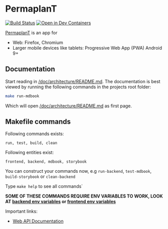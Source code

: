 # PermaplanT

[![Build Status](https://build.libelektra.org/job/PermaPlanT-Folder/job/PermaplanT/job/master/lastBuild/badge/icon)](https://build.libelektra.org/job/PermaPlanT-Folder/job/PermaplanT/job/master/lastBuild/)
[![Open in Dev Containers](https://img.shields.io/static/v1?label=Dev%20Containers&message=Open&color=blue&logo=visualstudiocode)](https://vscode.dev/redirect?url=vscode://ms-vscode-remote.remote-containers/cloneInVolume?url=https://github.com/ElektraInitiative/PermaplanT)

[PermaplanT](https://www.permaplant.net) is an app for

- Web: Firefox, Chromium
- Larger mobile devices like tablets: Progressive Web App (PWA) Android 9+

## Documentation

Start reading in [/doc/architecture/README.md](/doc/architecture/README.md).
The documentation is best viewed by running the following commands in the projects root folder:

```sh
make run-mdbook
```

Which will open [/doc/architecture/README.md](/doc/architecture/README.md) as first page.

## Makefile commands

Following commands exists:

`run, test, build, clean`

Following entities exist:

`frontend, backend, mdbook, storybook`

You can construct your commands now, e.g `run-backend`, `test-mdbook`, `build-storybook` or `clean-backend`

Type `make help` to see all commands`

**SOME OF THESE COMMANDS REQUIRE ENV VARIABLES TO WORK, LOOK AT [backend env variables](./doc/backend/01setup.md) or [frontend env variables](./frontend/README.md)**

Important links:

- [Web API Documentation](https://www.permaplant.net/doc/api/swagger/ui/)
